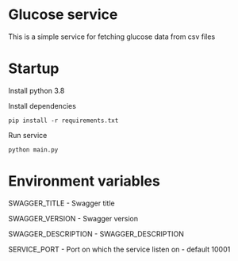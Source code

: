 # Glucose service

This is a simple service for fetching glucose data from csv files

# Startup

Install python 3.8

Install dependencies

````shell
pip install -r requirements.txt
````

Run service

````shell
python main.py
````

# Environment variables

SWAGGER_TITLE - Swagger title

SWAGGER_VERSION - Swagger version

SWAGGER_DESCRIPTION - SWAGGER_DESCRIPTION

SERVICE_PORT - Port on which the service listen on - default 10001
